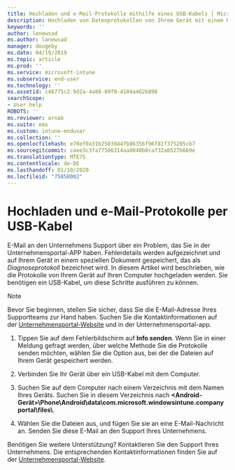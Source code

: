 ```yaml
---
title: Hochladen und e-Mail-Protokolle mithilfe eines USB-Kabels | Microsoft-Dokumentation
description: Hochladen von Datenprotokollen von Ihrem Gerät mit einem USB-Kabel
keywords: ''
author: lenewsad
ms.author: lanewsad
manager: dougeby
ms.date: 04/19/2019
ms.topic: article
ms.prod: ''
ms.service: microsoft-intune
ms.subservice: end-user
ms.technology: ''
ms.assetid: c46775c2-9d2a-4a88-89f0-4104a462b898
searchScope:
- User help
ROBOTS: ''
ms.reviewer: arnab
ms.suite: ems
ms.custom: intune-enduser
ms.collection: ''
ms.openlocfilehash: e70ef0a31b2503944fb86356f96f81f375205cb7
ms.sourcegitcommit: caee3c3fa77586314aa8040b0caf32a0527b669e
ms.translationtype: MTE75
ms.contentlocale: de-DE
ms.lasthandoff: 01/10/2020
ms.locfileid: "75858002"
---
```

# <a name="upload-and-email-logs-using-a-usb-cable"></a>Hochladen und e-Mail-Protokolle per USB-Kabel

E-Mail an den Unternehmens Support über ein Problem, das Sie in der Unternehmensportal-APP haben. Fehlerdetails werden aufgezeichnet und auf Ihrem Gerät in einem speziellen Dokument gespeichert, das als _Diagnoseprotokoll_ bezeichnet wird. In diesem Artikel wird beschrieben, wie die Protokolle von Ihrem Gerät auf Ihren Computer hochgeladen werden. Sie benötigen ein USB-Kabel, um diese Schritte ausführen zu können.   

> [!Note]
> Bevor Sie beginnen, stellen Sie sicher, dass Sie die E-Mail-Adresse Ihres Supportteams zur Hand haben. Suchen Sie die Kontaktinformationen auf der [Unternehmensportal-Website](https://go.microsoft.com/fwlink/?linkid=2010980) und in der Unternehmensportal-app. 

1. Tippen Sie auf dem Fehlerbildschirm auf **Info senden**. Wenn Sie in einer Meldung gefragt werden, über welche Methode Sie die Protokolle senden möchten, wählen Sie die Option aus, bei der die Dateien auf Ihrem Gerät gespeichert werden.  

2. Verbinden Sie Ihr Gerät über ein USB-Kabel mit dem Computer. 

3. Suchen Sie auf dem Computer nach einem Verzeichnis mit dem Namen Ihres Geräts. Suchen Sie in diesem Verzeichnis nach <strong><Android-Gerät>\Phone\Android\data\com.microsoft.windowsintune.companyportal\files\\</strong>.

4. Wählen Sie die Dateien aus, und fügen Sie sie an eine E-Mail-Nachricht an. Senden Sie diese E-Mail an den Support Ihres Unternehmens.

Benötigen Sie weitere Unterstützung? Kontaktieren Sie den Support Ihres Unternehmens. Die entsprechenden Kontaktinformationen finden Sie auf der [Unternehmensportal-Website](https://go.microsoft.com/fwlink/?linkid=2010980).
